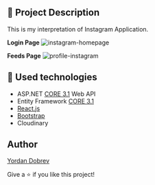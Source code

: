 
## :pencil: Project Description
This is my interpretation of Instagram Application.

**Login Page**
![instagram-homepage](https://user-images.githubusercontent.com/42092212/102726312-6f4bf800-4326-11eb-96ff-4701e8e4413d.png)

**Feeds Page**
![profile-instagram](https://user-images.githubusercontent.com/42092212/103022967-af44f200-4555-11eb-8301-0f6776e4c406.png)

## :hammer: Used technologies
* ASP.NET [CORE 3.1](https://dotnet.microsoft.com/download/dotnet-core/3.1 "CORE 3.1") Web API
* Entity Framework [CORE 3.1](https://docs.microsoft.com/en-us/ef/core/ "CORE 3.1")
* [React.js](https://reactjs.org/)
* [Bootstrap](https://github.com/twbs/bootstrap)
* Cloudinary

## Author

[Yordan Dobrev](https://github.com/YordanDobrev97)

Give a :star: if you like this project!
